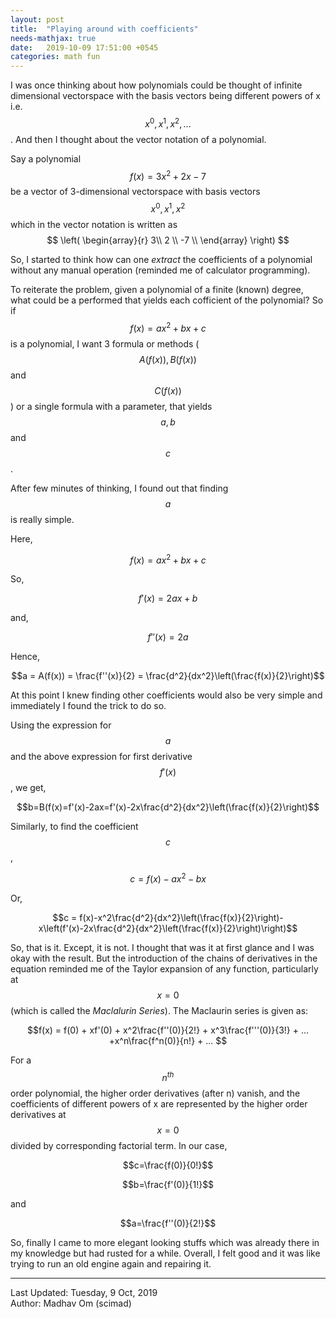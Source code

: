 ```yaml
---
layout: post
title:  "Playing around with coefficients"
needs-mathjax: true
date:   2019-10-09 17:51:00 +0545
categories: math fun
---
```

I was once thinking about how polynomials could be thought of infinite dimensional vectorspace with the basis vectors being different powers of x i.e. $$ x^0, x^1, x^2, ... $$. And then I thought about the vector notation of a polynomial.

Say a polynomial $$ f(x) =  3x^2 + 2x - 7$$ be a vector of 3-dimensional vectorspace with basis vectors $$ x^0, x^1, x^2 $$ which in the vector notation is written as
$$
  \left(
    \begin{array}{r}
      3\\
      2 \\
      -7 \\
    \end{array}
  \right)
$$

So, I started to think how can one *extract* the coefficients of a polynomial without any manual operation (reminded me of calculator programming).

To reiterate the problem, given a polynomial of a finite (known) degree, what could be a performed that yields each cofficient of the polynomial? So if $$ f(x) = ax^2 + bx + c $$ is a polynomial, I want 3 formula or methods ($$ A(f(x)), B(f(x)) $$  and $$ C(f(x)) $$) or a single formula with a parameter, that yields $$a, b $$ and $$ c $$.

After few minutes of thinking, I found out that finding $$a$$ is really simple.

Here,

$$f(x) = ax^2 + bx + c$$

So,

$$f'(x) = 2ax + b$$

and,

$$f''(x) = 2a$$

Hence,

$$a = A(f(x)) = \frac{f''(x)}{2} = \frac{d^2}{dx^2}\left(\frac{f(x)}{2}\right)$$

At this point I knew finding other coefficients would also be very simple and immediately I found the trick to do so.

Using the expression for $$a$$ and the above expression for first derivative $$f'(x)$$, we get,

$$b=B(f(x)=f'(x)-2ax=f'(x)-2x\frac{d^2}{dx^2}\left(\frac{f(x)}{2}\right)$$

Similarly, to find the coefficient $$c$$,

$$c = f(x)-ax^2-bx$$

Or,

$$c = f(x)-x^2\frac{d^2}{dx^2}\left(\frac{f(x)}{2}\right)-x\left(f'(x)-2x\frac{d^2}{dx^2}\left(\frac{f(x)}{2}\right)\right)$$


So, that is it. Except, it is not. I thought that was it at first glance and I was okay with the result. But the introduction of the chains of derivatives in the equation reminded me of the Taylor expansion of any function, particularly at $$x=0$$ (which is called the *Maclalurin Series*). The Maclaurin series is given as:

$$f(x) = f(0) + xf'(0) + x^2\frac{f''(0)}{2!} + x^3\frac{f'''(0)}{3!} + ... +x^n\frac{f^n(0)}{n!} + ... $$

For a $$n^{th}$$ order polynomial, the higher order derivatives (after n) vanish, and the coefficients of different powers of x are represented by the higher order derivatives at $$x=0$$ divided by corresponding factorial term. In our case, 

$$c=\frac{f(0)}{0!}$$

$$b=\frac{f'(0)}{1!}$$

and

$$a=\frac{f''(0)}{2!}$$

So, finally I came to more elegant looking stuffs which was already there in my knowledge but had rusted for a while. Overall, I felt good and it was like trying to run an old engine again and repairing it.


----------
Last Updated: Tuesday, 9 Oct, 2019  
Author: Madhav Om (scimad)